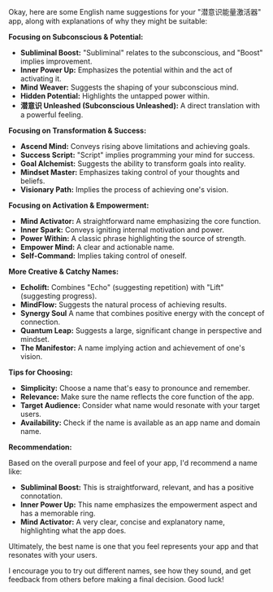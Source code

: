 Okay, here are some English name suggestions for your "潜意识能量激活器" app, along with explanations of why they might be suitable:

**Focusing on Subconscious & Potential:**

*   **Subliminal Boost:** "Subliminal" relates to the subconscious, and "Boost" implies improvement.
*   **Inner Power Up:** Emphasizes the potential within and the act of activating it.
*   **Mind Weaver:** Suggests the shaping of your subconscious mind.
*   **Hidden Potential:** Highlights the untapped power within.
*   **潜意识 Unleashed (Subconscious Unleashed):** A direct translation with a powerful feeling.

**Focusing on Transformation & Success:**

*   **Ascend Mind:** Conveys rising above limitations and achieving goals.
*   **Success Script:** "Script" implies programming your mind for success.
*   **Goal Alchemist:** Suggests the ability to transform goals into reality.
*   **Mindset Master:** Emphasizes taking control of your thoughts and beliefs.
*  **Visionary Path:** Implies the process of achieving one's vision.

**Focusing on Activation & Empowerment:**

*   **Mind Activator:** A straightforward name emphasizing the core function.
*   **Inner Spark:** Conveys igniting internal motivation and power.
*   **Power Within:** A classic phrase highlighting the source of strength.
*   **Empower Mind:** A clear and actionable name.
*   **Self-Command:** Implies taking control of oneself.

**More Creative & Catchy Names:**

*   **Echolift:** Combines "Echo" (suggesting repetition) with "Lift" (suggesting progress).
*   **MindFlow:** Suggests the natural process of achieving results.
*  **Synergy Soul** A name that combines positive energy with the concept of connection.
*  **Quantum Leap:** Suggests a large, significant change in perspective and mindset.
*  **The Manifestor:** A name implying action and achievement of one's vision.

**Tips for Choosing:**

*   **Simplicity:** Choose a name that's easy to pronounce and remember.
*   **Relevance:** Make sure the name reflects the core function of the app.
*   **Target Audience:** Consider what name would resonate with your target users.
*   **Availability:** Check if the name is available as an app name and domain name.

**Recommendation:**

Based on the overall purpose and feel of your app, I'd recommend a name like:

*   **Subliminal Boost:** This is straightforward, relevant, and has a positive connotation.
*   **Inner Power Up:** This name emphasizes the empowerment aspect and has a memorable ring.
*   **Mind Activator:** A very clear, concise and explanatory name, highlighting what the app does.

Ultimately, the best name is one that you feel represents your app and that resonates with your users.

I encourage you to try out different names, see how they sound, and get feedback from others before making a final decision. Good luck!
